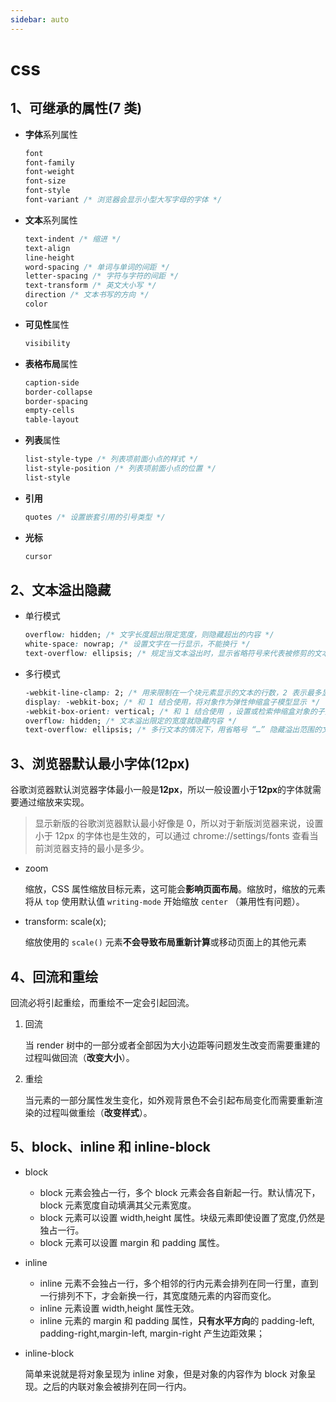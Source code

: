 ```yaml
---
sidebar: auto
---
```


# css

## 1、可继承的属性(7 类)

- **字体**系列属性

  ```css
  font
  font-family
  font-weight
  font-size
  font-style
  font-variant /* 浏览器会显示小型大写字母的字体 */
  ```

- **文本**系列属性

  ```css
  text-indent /* 缩进 */
  text-align
  line-height
  word-spacing /* 单词与单词的间距 */
  letter-spacing /* 字符与字符的间距 */
  text-transform /* 英文大小写 */
  direction /* 文本书写的方向 */
  color
  ```

- **可见性**属性

  ```css
  visibility
  ```

- **表格布局**属性

  ```css
  caption-side
  border-collapse
  border-spacing
  empty-cells
  table-layout
  ```

- **列表**属性

  ```css
  list-style-type /* 列表项前面小点的样式 */
  list-style-position /* 列表项前面小点的位置 */
  list-style
  ```

- **引用**

  ```css
  quotes /* 设置嵌套引用的引号类型 */
  ```

- **光标**

  ```css
  cursor
  ```

## 2、文本溢出隐藏

- 单行模式

  ```css
  overflow: hidden; /* 文字长度超出限定宽度，则隐藏超出的内容 */
  white-space: nowrap; /* 设置文字在一行显示，不能换行 */
  text-overflow: ellipsis; /* 规定当文本溢出时，显示省略符号来代表被修剪的文本 */
  ```

- 多行模式

  ```css
  -webkit-line-clamp: 2; /* 用来限制在一个块元素显示的文本的行数，2 表示最多显示 2 行。为了实现该效果，它需要组合其他的 WebKit 属性 */
  display: -webkit-box; /* 和 1 结合使用，将对象作为弹性伸缩盒子模型显示 */
  -webkit-box-orient: vertical; /* 和 1 结合使用 ，设置或检索伸缩盒对象的子元素的排列方式 */
  overflow: hidden; /* 文本溢出限定的宽度就隐藏内容 */
  text-overflow: ellipsis; /* 多行文本的情况下，用省略号 “…” 隐藏溢出范围的文本 */
  ```

## 3、浏览器默认最小字体(12px)

谷歌浏览器默认浏览器字体最小一般是**12px**，所以一般设置小于**12px**的字体就需要通过缩放来实现。

> 显示新版的谷歌浏览器默认最小好像是 0，所以对于新版浏览器来说，设置小于 12px 的字体也是生效的，可以通过 chrome://settings/fonts 查看当前浏览器支持的最小是多少。

- zoom

  缩放，CSS 属性缩放目标元素，这可能会**影响页面布局**。缩放时，缩放的元素将从 `top` 使用默认值 `writing-mode` 开始缩放 `center` （兼用性有问题）。

- transform: scale(x);

  缩放使用的 `scale()` 元素**不会导致布局重新计算**或移动页面上的其他元素

## 4、回流和重绘

回流必将引起重绘，而重绘不一定会引起回流。

1. 回流

   当 render 树中的一部分或者全部因为大小边距等问题发生改变而需要重建的过程叫做回流（**改变大小**）。

2. 重绘

   当元素的一部分属性发生变化，如外观背景色不会引起布局变化而需要重新渲染的过程叫做重绘（**改变样式**）。

## 5、block、inline 和 inline-block

- block

  - block 元素会独占一行，多个 block 元素会各自新起一行。默认情况下，block 元素宽度自动填满其父元素宽度。
  - block 元素可以设置 width,height 属性。块级元素即使设置了宽度,仍然是独占一行。
  - block 元素可以设置 margin 和 padding 属性。

- inline

  - inline 元素不会独占一行，多个相邻的行内元素会排列在同一行里，直到一行排列不下，才会新换一行，其宽度随元素的内容而变化。
  - inline 元素设置 width,height 属性无效。
  - inline 元素的 margin 和 padding 属性，**只有水平方向**的 padding-left, padding-right,margin-left, margin-right 产生边距效果；

- inline-block

  简单来说就是将对象呈现为 inline 对象，但是对象的内容作为 block 对象呈现。之后的内联对象会被排列在同一行内。
